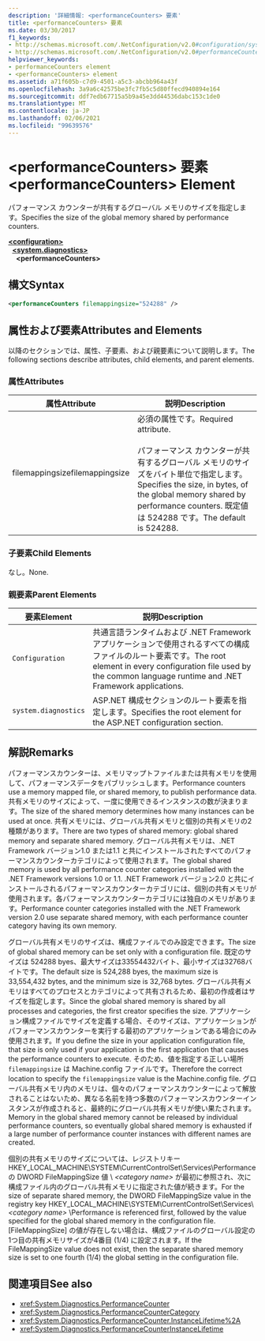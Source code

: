 ```yaml
---
description: '詳細情報: <performanceCounters> 要素'
title: <performanceCounters> 要素
ms.date: 03/30/2017
f1_keywords:
- http://schemas.microsoft.com/.NetConfiguration/v2.0#configuration/system.diagnostics/performanceCounters
- http://schemas.microsoft.com/.NetConfiguration/v2.0#performanceCounters
helpviewer_keywords:
- performanceCounters element
- <performanceCounters> element
ms.assetid: a71f605b-c7d9-4501-a5c3-abcbb964a43f
ms.openlocfilehash: 3a9a6c42575be3fc7fb5c5d80ffecd940894e164
ms.sourcegitcommit: ddf7edb67715a5b9a45e3dd44536dabc153c1de0
ms.translationtype: MT
ms.contentlocale: ja-JP
ms.lasthandoff: 02/06/2021
ms.locfileid: "99639576"
---
```

# <a name="performancecounters-element"></a><span data-ttu-id="0e0eb-103">\<performanceCounters> 要素</span><span class="sxs-lookup"><span data-stu-id="0e0eb-103">\<performanceCounters> Element</span></span>

<span data-ttu-id="0e0eb-104">パフォーマンス カウンターが共有するグローバル メモリのサイズを指定します。</span><span class="sxs-lookup"><span data-stu-id="0e0eb-104">Specifies the size of the global memory shared by performance counters.</span></span>

[**\<configuration>**](../configuration-element.md)  
&nbsp;&nbsp;[**\<system.diagnostics>**](system-diagnostics-element.md)  
&nbsp;&nbsp;&nbsp;&nbsp;**\<performanceCounters>**  

## <a name="syntax"></a><span data-ttu-id="0e0eb-105">構文</span><span class="sxs-lookup"><span data-stu-id="0e0eb-105">Syntax</span></span>

```xml
<performanceCounters filemappingsize="524288" />
```

## <a name="attributes-and-elements"></a><span data-ttu-id="0e0eb-106">属性および要素</span><span class="sxs-lookup"><span data-stu-id="0e0eb-106">Attributes and Elements</span></span>

<span data-ttu-id="0e0eb-107">以降のセクションでは、属性、子要素、および親要素について説明します。</span><span class="sxs-lookup"><span data-stu-id="0e0eb-107">The following sections describe attributes, child elements, and parent elements.</span></span>

### <a name="attributes"></a><span data-ttu-id="0e0eb-108">属性</span><span class="sxs-lookup"><span data-stu-id="0e0eb-108">Attributes</span></span>

|<span data-ttu-id="0e0eb-109">属性</span><span class="sxs-lookup"><span data-stu-id="0e0eb-109">Attribute</span></span>|<span data-ttu-id="0e0eb-110">説明</span><span class="sxs-lookup"><span data-stu-id="0e0eb-110">Description</span></span>|
|---------------|-----------------|
|<span data-ttu-id="0e0eb-111">filemappingsize</span><span class="sxs-lookup"><span data-stu-id="0e0eb-111">filemappingsize</span></span>|<span data-ttu-id="0e0eb-112">必須の属性です。</span><span class="sxs-lookup"><span data-stu-id="0e0eb-112">Required attribute.</span></span><br /><br /> <span data-ttu-id="0e0eb-113">パフォーマンス カウンターが共有するグローバル メモリのサイズをバイト単位で指定します。</span><span class="sxs-lookup"><span data-stu-id="0e0eb-113">Specifies the size, in bytes, of the global memory shared by performance counters.</span></span> <span data-ttu-id="0e0eb-114">既定値は 524288 です。</span><span class="sxs-lookup"><span data-stu-id="0e0eb-114">The default is 524288.</span></span>|

### <a name="child-elements"></a><span data-ttu-id="0e0eb-115">子要素</span><span class="sxs-lookup"><span data-stu-id="0e0eb-115">Child Elements</span></span>

<span data-ttu-id="0e0eb-116">なし。</span><span class="sxs-lookup"><span data-stu-id="0e0eb-116">None.</span></span>

### <a name="parent-elements"></a><span data-ttu-id="0e0eb-117">親要素</span><span class="sxs-lookup"><span data-stu-id="0e0eb-117">Parent Elements</span></span>

|<span data-ttu-id="0e0eb-118">要素</span><span class="sxs-lookup"><span data-stu-id="0e0eb-118">Element</span></span>|<span data-ttu-id="0e0eb-119">説明</span><span class="sxs-lookup"><span data-stu-id="0e0eb-119">Description</span></span>|
|-------------|-----------------|
|`Configuration`|<span data-ttu-id="0e0eb-120">共通言語ランタイムおよび .NET Framework アプリケーションで使用されるすべての構成ファイルのルート要素です。</span><span class="sxs-lookup"><span data-stu-id="0e0eb-120">The root element in every configuration file used by the common language runtime and .NET Framework applications.</span></span>|
|`system.diagnostics`|<span data-ttu-id="0e0eb-121">ASP.NET 構成セクションのルート要素を指定します。</span><span class="sxs-lookup"><span data-stu-id="0e0eb-121">Specifies the root element for the ASP.NET configuration section.</span></span>|

## <a name="remarks"></a><span data-ttu-id="0e0eb-122">解説</span><span class="sxs-lookup"><span data-stu-id="0e0eb-122">Remarks</span></span>

<span data-ttu-id="0e0eb-123">パフォーマンスカウンターは、メモリマップトファイルまたは共有メモリを使用して、パフォーマンスデータをパブリッシュします。</span><span class="sxs-lookup"><span data-stu-id="0e0eb-123">Performance counters use a memory mapped file, or shared memory, to publish performance data.</span></span>  <span data-ttu-id="0e0eb-124">共有メモリのサイズによって、一度に使用できるインスタンスの数が決まります。</span><span class="sxs-lookup"><span data-stu-id="0e0eb-124">The size of the shared memory determines how many instances can be used at once.</span></span>  <span data-ttu-id="0e0eb-125">共有メモリには、グローバル共有メモリと個別の共有メモリの2種類があります。</span><span class="sxs-lookup"><span data-stu-id="0e0eb-125">There are two types of shared memory: global shared memory and separate shared memory.</span></span>  <span data-ttu-id="0e0eb-126">グローバル共有メモリは、.NET Framework バージョン1.0 または1.1 と共にインストールされたすべてのパフォーマンスカウンターカテゴリによって使用されます。</span><span class="sxs-lookup"><span data-stu-id="0e0eb-126">The global shared memory is used by all performance counter categories installed with the .NET Framework versions 1.0 or 1.1.</span></span>  <span data-ttu-id="0e0eb-127">.NET Framework バージョン2.0 と共にインストールされるパフォーマンスカウンターカテゴリには、個別の共有メモリが使用されます。各パフォーマンスカウンターカテゴリには独自のメモリがあります。</span><span class="sxs-lookup"><span data-stu-id="0e0eb-127">Performance counter categories installed with the .NET Framework version 2.0 use separate shared memory, with each performance counter category having its own memory.</span></span>

<span data-ttu-id="0e0eb-128">グローバル共有メモリのサイズは、構成ファイルでのみ設定できます。</span><span class="sxs-lookup"><span data-stu-id="0e0eb-128">The size of global shared memory can be set only with a configuration file.</span></span>  <span data-ttu-id="0e0eb-129">既定のサイズは 524288 byes、最大サイズは33554432バイト、最小サイズは32768バイトです。</span><span class="sxs-lookup"><span data-stu-id="0e0eb-129">The default size is 524,288 byes, the maximum size is 33,554,432 bytes, and the minimum size is 32,768 bytes.</span></span>  <span data-ttu-id="0e0eb-130">グローバル共有メモリはすべてのプロセスとカテゴリによって共有されるため、最初の作成者はサイズを指定します。</span><span class="sxs-lookup"><span data-stu-id="0e0eb-130">Since the global shared memory is shared by all processes and categories, the first creator specifies the size.</span></span>  <span data-ttu-id="0e0eb-131">アプリケーション構成ファイルでサイズを定義する場合、そのサイズは、アプリケーションがパフォーマンスカウンターを実行する最初のアプリケーションである場合にのみ使用されます。</span><span class="sxs-lookup"><span data-stu-id="0e0eb-131">If you define the size in your application configuration file, that size is only used if your application is the first application that causes the performance counters to execute.</span></span>  <span data-ttu-id="0e0eb-132">そのため、値を指定する正しい場所 `filemappingsize` は Machine.config ファイルです。</span><span class="sxs-lookup"><span data-stu-id="0e0eb-132">Therefore the correct location to specify the `filemappingsize` value is the Machine.config file.</span></span>  <span data-ttu-id="0e0eb-133">グローバル共有メモリ内のメモリは、個々のパフォーマンスカウンターによって解放されることはないため、異なる名前を持つ多数のパフォーマンスカウンターインスタンスが作成されると、最終的にグローバル共有メモリが使い果たされます。</span><span class="sxs-lookup"><span data-stu-id="0e0eb-133">Memory in the global shared memory cannot be released by individual performance counters, so eventually global shared memory is exhausted if a large number of performance counter instances with different names are created.</span></span>

<span data-ttu-id="0e0eb-134">個別の共有メモリのサイズについては、レジストリキー HKEY_LOCAL_MACHINE\SYSTEM\CurrentControlSet\Services\Performance の DWORD FileMappingSize 値 \\ *\<category name>* が最初に参照され、次に構成ファイル内のグローバル共有メモリに指定された値が続きます。</span><span class="sxs-lookup"><span data-stu-id="0e0eb-134">For the size of separate shared memory, the DWORD FileMappingSize value in the registry key HKEY_LOCAL_MACHINE\SYSTEM\CurrentControlSet\Services\\*\<category name>* \Performance is referenced first, followed by the value specified for the global shared memory in the configuration file.</span></span> <span data-ttu-id="0e0eb-135">[FileMappingSize] の値が存在しない場合は、構成ファイルのグローバル設定の1つ目の共有メモリサイズが4番目 (1/4) に設定されます。</span><span class="sxs-lookup"><span data-stu-id="0e0eb-135">If the FileMappingSize value does not exist, then the separate shared memory size is set to one fourth (1/4) the global setting in the configuration file.</span></span>

## <a name="see-also"></a><span data-ttu-id="0e0eb-136">関連項目</span><span class="sxs-lookup"><span data-stu-id="0e0eb-136">See also</span></span>

- <xref:System.Diagnostics.PerformanceCounter>
- <xref:System.Diagnostics.PerformanceCounterCategory>
- <xref:System.Diagnostics.PerformanceCounter.InstanceLifetime%2A>
- <xref:System.Diagnostics.PerformanceCounterInstanceLifetime>

